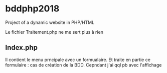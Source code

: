# bddphp2018
Project of a dynamic website in PHP/HTML

Le fichier Traitement.php ne me sert plus à rien

## Index.php
Il contient le menu prncipale avec un formualaire.
Et traite en partie ce formulaire : cas de création de la BDD. Cepndant j'ai qql pb avec l'affichage
